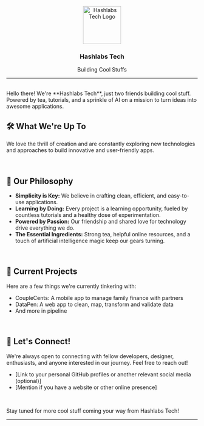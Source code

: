 
<p align="center">
  <a href="https://github.com/Hashlabs-Tech">
    <img src="https://avatars.githubusercontent.com/u/[YOUR_ORGANIZATION_ID]?s=200&v=4" alt="Hashlabs Tech Logo" width="100" height="100">
  </a>
  <h3 align="center">Hashlabs Tech</h3>
  <p align="center">
    Building Cool Stuffs
  </p>
</p>

---
<br>
Hello there! We're **Hashlabs Tech**, just two friends building cool stuff. Powered by tea, tutorials, and a sprinkle of AI on a mission to turn ideas into awesome applications.
 
<br>

## 🛠️ What We're Up To

We love the thrill of creation and are constantly exploring new technologies and approaches to build innovative and user-friendly apps.

<br>

## 🌱 Our Philosophy

* **Simplicity is Key:** We believe in crafting clean, efficient, and easy-to-use applications.
* **Learning by Doing:** Every project is a learning opportunity, fueled by countless tutorials and a healthy dose of experimentation.
* **Powered by Passion:** Our friendship and shared love for technology drive everything we do.
* **The Essential Ingredients:** Strong tea, helpful online resources, and a touch of artificial intelligence magic keep our gears turning.

<br>

## 🔭 Current Projects

Here are a few things we're currently tinkering with:

* CoupleCents: A mobile app to manage family finance with partners
* DataPen: A web app to clean, map, transform and validate data
* And more in pipeline

<br>

## 🤝 Let's Connect!

We're always open to connecting with fellow developers, designer, enthusiasts, and anyone interested in our journey. Feel free to reach out!

* [Link to your personal GitHub profiles or another relevant social media (optional)]
* [Mention if you have a website or other online presence]

<br>

Stay tuned for more cool stuff coming your way from Hashlabs Tech!


---
